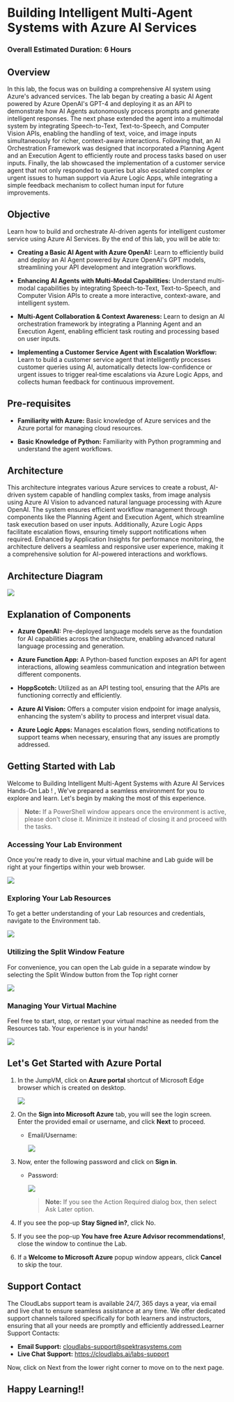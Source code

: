 # Building Intelligent Multi-Agent Systems with Azure AI Services 

### Overall Estimated Duration: 6 Hours

## Overview

In this lab, the focus was on building a comprehensive AI system using Azure's advanced services. The lab began by creating a basic AI Agent powered by Azure OpenAI's GPT-4 and deploying it as an API to demonstrate how AI Agents autonomously process prompts and generate intelligent responses. The next phase extended the agent into a multimodal system by integrating Speech-to-Text, Text-to-Speech, and Computer Vision APIs, enabling the handling of text, voice, and image inputs simultaneously for richer, context-aware interactions. Following that, an AI Orchestration Framework was designed that incorporated a Planning Agent and an Execution Agent to efficiently route and process tasks based on user inputs. Finally, the lab showcased the implementation of a customer service agent that not only responded to queries but also escalated complex or urgent issues to human support via Azure Logic Apps, while integrating a simple feedback mechanism to collect human input for future improvements.

## Objective

Learn how to build and orchestrate AI-driven agents for intelligent customer service using Azure AI Services. By the end of this lab, you will be able to:

- **Creating a Basic AI Agent with Azure OpenAI:** Learn to efficiently build and deploy an AI Agent powered by Azure OpenAI's GPT models, streamlining your API development and integration workflows.

- **Enhancing AI Agents with Multi-Modal Capabilities:** Understand multi-modal capabilities by integrating Speech-to-Text, Text-to-Speech, and Computer Vision APIs to create a more interactive, context-aware, and intelligent system.

- **Multi-Agent Collaboration & Context Awareness:** Learn to design an AI orchestration framework by integrating a Planning Agent and an Execution Agent, enabling efficient task routing and processing based on user inputs.

- **Implementing a Customer Service Agent with Escalation Workflow:** Learn to build a customer service agent that intelligently processes customer queries using AI, automatically detects low-confidence or urgent issues to trigger real‑time escalations via Azure Logic Apps, and collects human feedback for continuous improvement.

## Pre-requisites

- **Familiarity with Azure:** Basic knowledge of Azure services and the Azure portal for managing cloud resources.

- **Basic Knowledge of Python:** Familiarity with Python programming and understand the agent workflows.

## Architecture

This architecture integrates various Azure services to create a robust, AI-driven system capable of handling complex tasks, from image analysis using Azure AI Vision to advanced natural language processing with Azure OpenAI. The system ensures efficient workflow management through components like the Planning Agent and Execution Agent, which streamline task execution based on user inputs. Additionally, Azure Logic Apps facilitate escalation flows, ensuring timely support notifications when required. Enhanced by Application Insights for performance monitoring, the architecture delivers a seamless and responsive user experience, making it a comprehensive solution for AI-powered interactions and workflows.

## Architecture Diagram

![](./media/agentic-ai-archn.png)

## Explanation of Components

- **Azure OpenAI:** Pre-deployed language models serve as the foundation for AI capabilities across the architecture, enabling advanced natural language processing and generation.

- **Azure Function App:** A Python-based function exposes an API for agent interactions, allowing seamless communication and integration between different components.

- **HoppScotch:** Utilized as an API testing tool, ensuring that the APIs are functioning correctly and efficiently.

- **Azure AI Vision:** Offers a computer vision endpoint for image analysis, enhancing the system's ability to process and interpret visual data.

- **Azure Logic Apps:** Manages escalation flows, sending notifications to support teams when necessary, ensuring that any issues are promptly addressed.

## Getting Started with Lab

Welcome to Building Intelligent Multi-Agent Systems with Azure AI Services Hands-On Lab ! , We've prepared a seamless environment for you to explore and learn. Let's begin by making the most of this experience.

>**Note:** If a PowerShell window appears once the environment is active, please don't close it. Minimize it instead of closing it and proceed with the tasks.

### Accessing Your Lab Environment

Once you're ready to dive in, your virtual machine and Lab guide will be right at your fingertips within your web browser.

![](./media/gs-1n.png)

### Exploring Your Lab Resources

To get a better understanding of your Lab resources and credentials, navigate to the Environment tab.

![](./media/gs-2n.png)

### Utilizing the Split Window Feature

For convenience, you can open the Lab guide in a separate window by selecting the Split Window button from the Top right corner

![](./media/gs-3n.png)

### Managing Your Virtual Machine

Feel free to start, stop, or restart your virtual machine as needed from the Resources tab. Your experience is in your hands!

![](./media/gs-4n.png)

## Let's Get Started with Azure Portal

1. In the JumpVM, click on **Azure portal** shortcut of Microsoft Edge browser which is created on desktop.

   ![](./media/gs-5n.png)

1. On the **Sign into Microsoft Azure** tab, you will see the login screen. Enter the provided email or username, and click **Next** to proceed.

   - Email/Username: <inject key="AzureAdUserEmail"></inject>

     ![](./media/gs-6n.png)

1. Now, enter the following password and click on **Sign in**.

   - Password: <inject key="AzureAdUserPassword"></inject>

     ![](./media/gs-7n.png)

     >**Note:** If you see the Action Required dialog box, then select Ask Later option.
     
1. If you see the pop-up **Stay Signed in?**, click No.

1. If you see the pop-up **You have free Azure Advisor recommendations!**, close the window to continue the Lab.

1. If a **Welcome to Microsoft Azure** popup window appears, click **Cancel** to skip the tour.

## Support Contact

The CloudLabs support team is available 24/7, 365 days a year, via email and live chat to ensure seamless assistance at any time. We offer dedicated support channels tailored specifically for both learners and instructors, ensuring that all your needs are promptly and efficiently addressed.Learner Support Contacts:

- **Email Support:** cloudlabs-support@spektrasystems.com
- **Live Chat Support:** https://cloudlabs.ai/labs-support

Now, click on Next from the lower right corner to move on to the next page.

## Happy Learning!!

